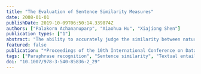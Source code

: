 ```yaml
---
title: "The Evaluation of Sentence Similarity Measures"
date: 2008-01-01
publishDate: 2019-10-09T06:50:14.339874Z
authors: ["Palakorn Achananuparp", "Xiaohua Hu", "Xiajiong Shen"]
publication_types: ["1"]
abstract: "The ability to accurately judge the similarity between natural language sentences is critical to the performance of several applications such as text mining, question answering, and text summarization. Given two sentences, an effective similarity measure should be able to determine whether the sentences are semantically equivalent or not, taking into account the variability of natural language expression. That is, the correct similarity judgment should be made even if the sentences do not share similar surface form. In this work, we evaluate fourteen existing text similarity measures which have been used to calculate similarity score between sentences in many text applications. The evaluation is conducted on three different data sets, TREC9 question variants, Microsoft Research paraphrase corpus, and the third recognizing textual entailment data set. © 2008 Springer-Verlag Berlin Heidelberg."
featured: false
publication: "*Proceedings of the 10th International Conference on Data Warehousing and Knowledge Discovery - DaWak '08*"
tags: ["Paraphrase recognition", "Sentence similarity", "Textual entailment recognition"]
doi: "10.1007/978-3-540-85836-2_29"
---
```


